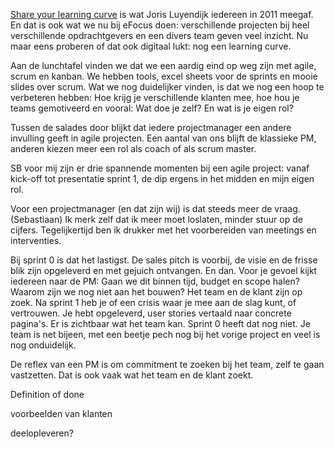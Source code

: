 [Share your learning curve](http://www.tedxamsterdam.com/joris-luyendijk-make-the-world-understandable/) is wat Joris Luyendijk iedereen in 2011 meegaf.  En dat is ook wat we nu bij eFocus doen: verschillende projecten bij heel verschillende opdrachtgevers en een divers team geven veel inzicht. Nu maar eens proberen of dat ook digitaal lukt: nog een learning curve. 

Aan de lunchtafel vinden we dat we een aardig eind op weg zijn met agile, scrum en kanban. We hebben tools, excel sheets voor de sprints en mooie slides over scrum. Wat we nog duidelijker vinden, is dat we nog een hoop te verbeteren hebben: Hoe krijg je verschillende klanten mee, hoe hou je teams gemotiveerd en vooral: Wat doe je zelf? En wat is je eigen rol?

Tussen de salades door blijkt dat iedere projectmanager een andere invulling geeft in agile projecten. Een aantal van ons blijft de klassieke PM, anderen kiezen meer een rol als coach of als scrum master.

SB voor mij zijn er drie spannende momenten bij een agile project: vanaf kick-off tot presentatie sprint 1, de dip ergens in het midden en mijn eigen rol. 

Voor een projectmanager (en dat zijn wij) is dat steeds meer de vraag. (Sebastiaan) Ik merk zelf dat ik meer moet loslaten, minder stuur op de cijfers. Tegelijkertijd ben ik drukker met het voorbereiden van meetings en interventies. 

Bij sprint 0 is dat het lastigst. De sales pitch is voorbij, de visie en de frisse blik zijn opgeleverd en met gejuich ontvangen. En dan. Voor je gevoel kijkt iedereen naar de PM: Gaan we dit binnen tijd, budget en scope halen? Waarom zijn we nog niet aan het bouwen? Het team en de klant zijn op zoek. Na sprint 1 heb je of een crisis waar je mee aan de slag kunt, of vertrouwen. Je hebt opgeleverd, user stories vertaald naar concrete pagina's. Er is zichtbaar wat het team kan. Sprint 0 heeft dat nog niet. Je team is net bijeen, met een beetje pech nog bij het vorige project en veel is nog onduidelijk. 

De reflex van een PM is om commitment te zoeken bij het team, zelf te gaan vastzetten. Dat is ook vaak wat het team en de klant zoekt. 

Definition of done

voorbeelden van klanten

deelopleveren?





